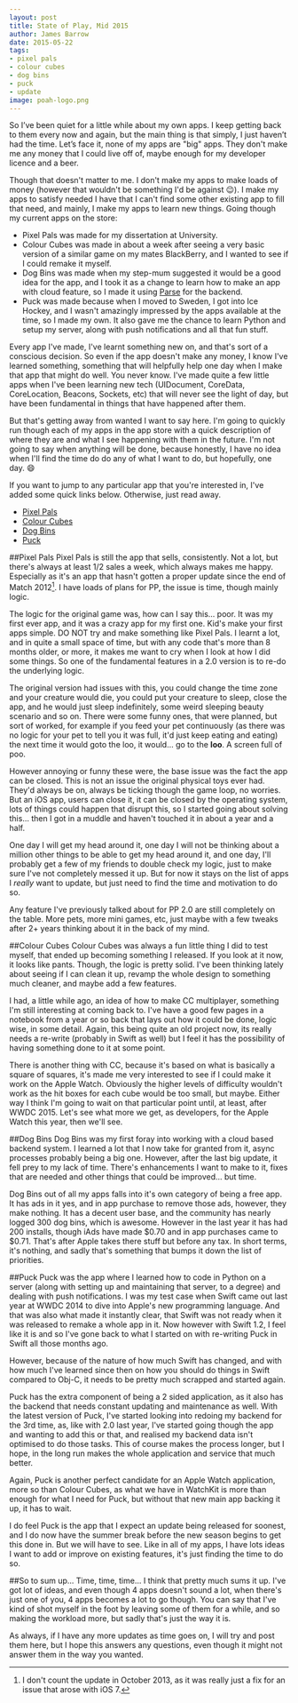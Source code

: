 ```yaml
---
layout: post
title: State of Play, Mid 2015
author: James Barrow
date: 2015-05-22
tags:
- pixel pals
- colour cubes
- dog bins
- puck
- update
image: poah-logo.png
---
```


So I’ve been quiet for a little while about my own apps. I keep getting back to them every now and again, but the main thing is that simply, I just haven’t had the time. Let’s face it, none of my apps are "big" apps. They don't make me any money that I could live off of, maybe enough for my developer licence and a beer.

Though that doesn't matter to me. I don't make my apps to make loads of money (however that wouldn't be something I'd be against 😉). I make my apps to satisfy needed I have that I can't find some other existing app to fill that need, and mainly, I make my apps to learn new things. Going though my current apps on the store:

- Pixel Pals was made for my dissertation at University.
- Colour Cubes was made in about a week after seeing a very basic version of a similar game on my mates BlackBerry, and I wanted to see if I could remake it myself.
- Dog Bins was made when my step-mum suggested it would be a good idea for the app, and I took it as a change to learn how to make an app with cloud feature, so I made it using <a href="http://parse.com" target="_blank">Parse</a> for the backend.
- Puck was made because when I moved to Sweden, I got into Ice Hockey, and I wasn't amazingly impressed by the apps available at the time, so I made my own. It also gave me the chance to learn Python and setup my server, along with push notifications and all that fun stuff.

<!-- READMORE -->

Every app I've made, I've learnt something new on, and that's sort of a conscious decision. So even if the app doesn't make any money, I know I've learned something, something that will helpfully help one day when I make that app that might do well. You never know. I've made quite a few little apps when I've been learning new tech (UIDocument, CoreData, CoreLocation, Beacons, Sockets, etc) that will never see the light of day, but have been fundamental in things that have happened after them.

But that's getting away from wanted I want to say here. I'm going to quickly run though each of my apps in the app store with a quick description of where they are and what I see happening with them in the future. I'm not going to say when anything will be done, because honestly, I have no idea when I'll find the time do do any of what I want to do, but hopefully, one day. 😄

If you want to jump to any particular app that you're interested in, I've added some quick links below. Otherwise, just read away.

- [Pixel Pals](#pixel-pals)
- [Colour Cubes](#colour-cubes)
- [Dog Bins](#dog-bins)
- [Puck](#puck)

##Pixel Pals
Pixel Pals is still the app that sells, consistently. Not a lot, but there's always at least 1/2 sales a week, which always makes me happy. Especially as it's an app that hasn't gotten a proper update since the end of Match 2012[^1]. I have loads of plans for PP, the issue is time, though mainly logic.

The logic for the original game was, how can I say this... poor. It was my first ever app, and it was a crazy app for my first one. Kid's make your first apps simple. DO NOT try and make something like Pixel Pals. I learnt a lot, and in quite a small space of time, but with any code that's more than 8 months older, or more, it makes me want to cry when I look at how I did some things. So one of the fundamental features in a 2.0 version is to re-do the underlying logic.

The original version had issues with this, you could change the time zone and your creature would die, you could put your creature to sleep, close the app, and he would just sleep indefinitely, some weird sleeping beauty scenario and so on. There were some funny ones, that were planned, but sort of worked, for example if you feed your pet continuously (as there was no logic for your pet to tell you it was full, it'd just keep eating and eating) the next time it would goto the loo, it would... go to the **loo**. A screen full of poo.

However annoying or funny these were, the base issue was the fact the app can be closed. This is not an issue the original physical toys ever had. They'd always be on, always be ticking though the game loop, no worries. But an iOS app, users can close it, it can be closed by the operating system, lots of things could happen that disrupt this, so I started going about solving this... then I got in a muddle and haven't touched it in about a year and a half.

One day I will get my head around it, one day I will not be thinking about a million other things to be able to get my head around it, and one day, I'll probably get a few of my friends to double check my logic, just to make sure I've not completely messed it up. But for now it stays on the list of apps I _really_ want to update, but just need to find the time and motivation to do so.

Any feature I've previously talked about for PP 2.0 are still completely on the table. More pets, more mini games, etc, just maybe with a few tweaks after 2+ years thinking about it in the back of my mind.

##Colour Cubes
Colour Cubes was always a fun little thing I did to test myself, that ended up becoming something I released. If you look at it now, it looks like pants. Though, the logic is pretty solid. I've been thinking lately about seeing if I can clean it up, revamp the whole design to something much cleaner, and maybe add a few features.

I had, a little while ago, an idea of how to make CC multiplayer, something I'm still interesting at coming back to. I've have a good few pages in a notebook from a year or so back that lays out how it could be done, logic wise, in some detail. Again, this being quite an old project now, its really needs a re-write (probably in Swift as well) but I feel it has the possibility of having something done to it at some point.

There is another thing with CC, because it's based on what is basically a square of squares, it's made me very interested to see if I could make it work on the Apple Watch. Obviously the higher levels of difficulty wouldn't work as the hit boxes for each cube would be too small, but maybe. Either way I think I'm going to wait on that particular point until, at least, after WWDC 2015. Let's see what more we get, as developers, for the Apple Watch this year, then we'll see.

##Dog Bins
Dog Bins was my first foray into working with a cloud based backend system. I learned a lot that I now take for granted from it, async processes probably being a big one. However, after the last big update, it fell prey to my lack of time. There's enhancements I want to make to it, fixes that are needed and other things that could be improved... but time.

Dog Bins out of all my apps falls into it's own category of being a free app. It has ads in it yes, and in app purchase to remove those ads, however, they make nothing. It has a decent user base, and the community has nearly logged 300 dog bins, which is awesome. However in the last year it has had 200 installs, though iAds have made $0.70 and in app purchases came to $0.71. That's after Apple takes there stuff but before any tax. In short terms, it's nothing, and sadly that's something that bumps it down the list of priorities.

##Puck
Puck was the app where I learned how to code in Python on a server (along with setting up and maintaining that server, to a degree) and dealing with push notifications. I was my test case when Swift came out last year at WWDC 2014 to dive into Apple's new programming language. And that was also what made it instantly clear, that Swift was not ready when it was released to remake a whole app in it. Now however with Swift 1.2, I feel like it is and so I've gone back to what I started on with re-writing Puck in Swift all those months ago.

However, because of the nature of how much Swift has changed, and with how much I've learned since then on how you should do things in Swift compared to Obj-C, it needs to be pretty much scrapped and started again.

Puck has the extra component of being a 2 sided application, as it also has the backend that needs constant updating and maintenance as well. With the latest version of Puck, I've started looking into redoing my backend for the 3rd time, as, like with 2.0 last year, I've started going though the app and wanting to add this or that, and realised my backend data isn't optimised to do those tasks. This of course makes the process longer, but I hope, in the long run makes the whole application and service that much better.

Again, Puck is another perfect candidate for an Apple Watch application, more so than Colour Cubes, as what we have in WatchKit is more than enough for what I need for Puck, but without that new main app backing it up, it has to wait.

I do feel Puck is the app that I expect an update being released for soonest, and I do now have the summer break before the new season begins to get this done in. But we will have to see. Like in all of my apps, I have lots ideas I want to add or improve on existing features, it's just finding the time to do so.

##So to sum up...
Time, time, time... I think that pretty much sums it up. I've got lot of ideas, and even though 4 apps doesn't sound a lot, when there's just one of you, 4 apps becomes a lot to go though. You can say that I've kind of shot myself in the foot by leaving some of them for a while, and so making the workload more, but sadly that's just the way it is.

As always, if I have any more updates as time goes on, I will try and post them here, but I hope this answers any questions, even though it might not answer them in the way you wanted.

[^1]: I don't count the update in October 2013, as it was really just a fix for an issue that arose with iOS 7.